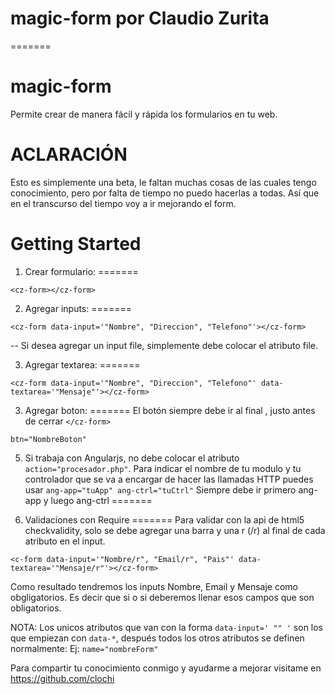 
# magic-form por Claudio Zurita
=======
# magic-form

Permite crear de manera fácil y rápida los formularios en tu web.

# ACLARACIÓN
Esto es simplemente una beta, le faltan muchas cosas de las cuales tengo conocimiento, pero por falta de tiempo no puedo hacerlas a todas. Así que en el transcurso del tiempo voy a ir mejorando el form.

# Getting Started


1) Crear formulario:
=======
```
<cz-form></cz-form>
```
2) Agregar inputs:
=======
```
<cz-form data-input='"Nombre", "Direccion", "Telefono"'></cz-form>
```
-- Si desea agregar un input file, simplemente debe colocar el atributo file.

3) Agregar textarea:
=======
```
<cz-form data-input='"Nombre", "Direccion", "Telefono"' data-textarea='"Mensaje"'></cz-form>
```
3) Agregar boton:
=======
El botón siempre debe ir al final , justo antes de cerrar ```</cz-form>```
```
btn="NombreBoton"
```
5) Si trabaja con Angularjs, no debe colocar el atributo ```action="procesador.php"```.
Para indicar el nombre de tu modulo y tu controlador que se va a encargar de hacer las llamadas HTTP puedes usar ```ang-app="tuApp" ang-ctrl="tuCtrl"``` Siempre debe ir primero ang-app y luego ang-ctrl
=======

6) Validaciones con Require
=======
Para validar con la api de html5 checkvalidity, solo se debe agregar una barra y una r (/r) al final de cada atributo en el input.
```
<c-form data-input='"Nombre/r", "Email/r", "Pais"' data-textarea='"Mensaje/r"'></cz-form>
```
Como resultado tendremos los inputs Nombre, Email y Mensaje como obgligatorios. Es decir que si o si deberemos llenar esos campos que son obligatorios.

NOTA: Los unicos atributos que van con la forma ```data-input=' "" '``` son los que empiezan con ```data-*```, después todos los otros atributos se definen normalmente: Ej: ```name="nombreForm"```


Para compartir tu conocimiento conmigo y ayudarme a mejorar visitame en https://github.com/clochi
